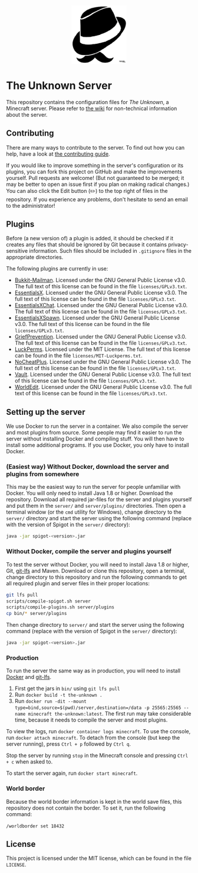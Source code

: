 <p align="center"><img src="media/logo.jpg" alt="Logo" width="150px"></p>

# The Unknown Server

This repository contains the configuration files for *The Unknown*, a Minecraft server. Please refer to [the wiki](https://github.com/The-Unknown-Minecraft/The-Unknown-Server/wiki) for non-technical information about the server.

## Contributing

There are many ways to contribute to the server. To find out how you can help, have a look at [the contributing guide](https://github.com/The-Unknown-Minecraft/The-Unknown-Server/wiki/Contributing).

If you would like to improve something in the server's configuration or its plugins, you can fork this project on GitHub and make the improvements yourself. Pull requests are welcome! (But not guaranteed to be merged; it may be better to open an issue first if you plan on making radical changes.) You can also click the Edit button (:pencil2:) to the top right of files in the repository. If you experience any problems, don't hesitate to send an email to the administrator!

## Plugins

Before (a new version of) a plugin is added, it should be checked if it creates any files that should be ignored by Git because it contains privacy-sensitive information. Such files should be included in `.gitignore` files in the appropriate directories.

The following plugins are currently in use:

- [Bukkit-Mailman](https://github.com/Omniscimus/Bukkit-Mailman). Licensed under the GNU General Public License v3.0. The full text of this license can be found in the file `licenses/GPLv3.txt`.
- [EssentialsX](https://ci.drtshock.net/job/EssentialsX/). Licensed under the GNU General Public License v3.0. The full text of this license can be found in the file `licenses/GPLv3.txt`.
- [EssentialsXChat](https://ci.drtshock.net/job/EssentialsX/). Licensed under the GNU General Public License v3.0. The full text of this license can be found in the file `licenses/GPLv3.txt`.
- [EssentialsXSpawn](https://ci.drtshock.net/job/EssentialsX/). Licensed under the GNU General Public License v3.0. The full text of this license can be found in the file `licenses/GPLv3.txt`.
- [GriefPrevention](https://www.spigotmc.org/resources/griefprevention.1884/). Licensed under the GNU General Public License v3.0. The full text of this license can be found in the file `licenses/GPLv3.txt`.
- [LuckPerms](https://www.spigotmc.org/resources/luckperms-an-advanced-permissions-plugin.28140/). Licensed under the MIT License. The full text of this license can be found in the file `licenses/MIT-Luckperms.txt`.
- [NoCheatPlus](https://github.com/NoCheatPlus/Docs/wiki/Notable-Builds). Licensed under the GNU General Public License v3.0. The full text of this license can be found in the file `licenses/GPLv3.txt`.
- [Vault](http://dev.bukkit.org/bukkit-plugins/vault/). Licensed under the GNU General Public License v3.0. The full text of this license can be found in the file `licenses/GPLv3.txt`.
- [WorldEdit](http://builds.enginehub.org/). Licensed under the GNU General Public License v3.0. The full text of this license can be found in the file `licenses/GPLv3.txt`.

## Setting up the server

We use Docker to run the server in a container. We also compile the server and most plugins from source. Some people may find it easier to run the server without installing Docker and compiling stuff. You will then have to install some additional programs. If you use Docker, you only have to install Docker.

### (Easiest way) Without Docker, download the server and plugins from somewhere

This may be the easiest way to run the server for people unfamiliar with Docker. You will only need to install Java 1.8 or higher. Download the repository. Download all required jar-files for the server and plugins yourself and put them in the `server/` and `server/plugins/` directories. Then open a terminal window (or the `cmd` utility for Windows), change directory to the `server/` directory and start the server using the following command (replace <version> with the version of Spigot in the `server/` directory):

```bash
java -jar spigot-<version>.jar
```

### Without Docker, compile the server and plugins yourself

To test the server without Docker, you will need to install Java 1.8 or higher, Git, [git-lfs](https://git-lfs.github.com/) and Maven. Download or clone this repository, open a terminal, change directory to this repository and run the following commands to get all required plugin and server files in their proper locations:

```bash
git lfs pull
scripts/compile-spigot.sh server
scripts/compile-plugins.sh server/plugins
cp bin/* server/plugins
```

Then change directory to `server/` and start the server using the following command (replace <version> with the version of Spigot in the `server/` directory):

```bash
java -jar spigot-<version>.jar
```

### Production

To run the server the same way as in production, you will need to install [Docker](https://www.docker.com) and [git-lfs](https://git-lfs.github.com/).

1. First get the jars in `bin/` using `git lfs pull`
1. Run `docker build -t the-unknown .`
1. Run `docker run -dit --mount type=bind,source=$(pwd)/server,destination=/data -p 25565:25565 --name minecraft the-unknown:latest`. The first run may take considerable time, because it needs to compile the server and most plugins.

To view the logs, run `docker container logs minecraft`. To use the console, run `docker attach minecraft`. To detach from the console (but keep the server running), press `Ctrl + p` followed by `Ctrl q`.

Stop the server by running `stop` in the Minecraft console and pressing `Ctrl + c` when asked to.

To start the server again, run `docker start minecraft`.

### World border

Because the world border information is kept in the world save files, this repository does not contain the border. To set it, run the following command:

`/worldborder set 18432`

## License

This project is licensed under the MIT license, which can be found in the file `LICENSE`.
